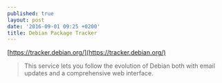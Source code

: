 ```yaml
---
published: true
layout: post
date: '2016-09-01 09:25 +0200'
title: Debian Package Tracker
---
```

[https://tracker.debian.org/](https://tracker.debian.org/)  
> This service lets you follow the evolution of Debian both with email updates and a comprehensive web interface.
